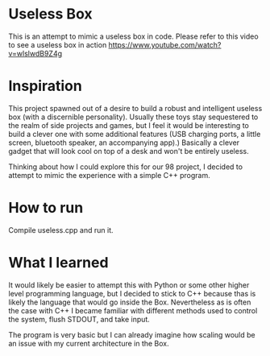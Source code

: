 # Useless Box

This is an attempt to mimic a useless box in code. Please refer to this video to see a useless box in action
https://www.youtube.com/watch?v=wlslwdB9Z4g

# Inspiration
This project spawned out of a desire to build a robust and intelligent useless box (with a discernible personality).
Usually these toys stay sequestered to the realm of side projects and games, but I feel it would be interesting to build
a clever one with some additional features (USB charging ports, a little screen, bluetooth speaker, an accompanying app).)
Basically a clever gadget that will look cool on top of a desk and won't be entirely useless.

Thinking about how I could explore this for our 98 project, I decided to attempt to mimic the experience with a simple C++ 
program.

# How to run
Compile useless.cpp and run it.

# What I learned
It would likely be easier to attempt this with Python or some other higher level programming language, but I decided to stick
to C++ because thas is likely the language that would go inside the Box. Nevertheless as is often the case with C++ I became 
familiar with different methods used to control the system, flush STDOUT, and take input. 

The program is very basic but I can already imagine how scaling would be an issue with my current architecture in the Box.
